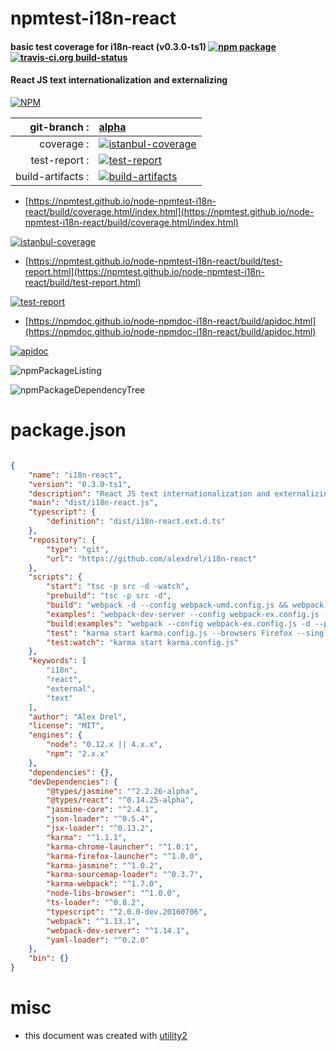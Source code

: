 # npmtest-i18n-react

#### basic test coverage for  i18n-react (v0.3.0-ts1)  [![npm package](https://img.shields.io/npm/v/npmtest-i18n-react.svg?style=flat-square)](https://www.npmjs.org/package/npmtest-i18n-react) [![travis-ci.org build-status](https://api.travis-ci.org/npmtest/node-npmtest-i18n-react.svg)](https://travis-ci.org/npmtest/node-npmtest-i18n-react)

#### React JS text internationalization and externalizing

[![NPM](https://nodei.co/npm/i18n-react.png?downloads=true&downloadRank=true&stars=true)](https://www.npmjs.com/package/i18n-react)

| git-branch : | [alpha](https://github.com/npmtest/node-npmtest-i18n-react/tree/alpha)|
|--:|:--|
| coverage : | [![istanbul-coverage](https://npmtest.github.io/node-npmtest-i18n-react/build/coverage.badge.svg)](https://npmtest.github.io/node-npmtest-i18n-react/build/coverage.html/index.html)|
| test-report : | [![test-report](https://npmtest.github.io/node-npmtest-i18n-react/build/test-report.badge.svg)](https://npmtest.github.io/node-npmtest-i18n-react/build/test-report.html)|
| build-artifacts : | [![build-artifacts](https://npmtest.github.io/node-npmtest-i18n-react/glyphicons_144_folder_open.png)](https://github.com/npmtest/node-npmtest-i18n-react/tree/gh-pages/build)|

- [https://npmtest.github.io/node-npmtest-i18n-react/build/coverage.html/index.html](https://npmtest.github.io/node-npmtest-i18n-react/build/coverage.html/index.html)

[![istanbul-coverage](https://npmtest.github.io/node-npmtest-i18n-react/build/screenCapture.buildCi.browser.%252Ftmp%252Fbuild%252Fcoverage.lib.html.png)](https://npmtest.github.io/node-npmtest-i18n-react/build/coverage.html/index.html)

- [https://npmtest.github.io/node-npmtest-i18n-react/build/test-report.html](https://npmtest.github.io/node-npmtest-i18n-react/build/test-report.html)

[![test-report](https://npmtest.github.io/node-npmtest-i18n-react/build/screenCapture.buildCi.browser.%252Ftmp%252Fbuild%252Ftest-report.html.png)](https://npmtest.github.io/node-npmtest-i18n-react/build/test-report.html)

- [https://npmdoc.github.io/node-npmdoc-i18n-react/build/apidoc.html](https://npmdoc.github.io/node-npmdoc-i18n-react/build/apidoc.html)

[![apidoc](https://npmdoc.github.io/node-npmdoc-i18n-react/build/screenCapture.buildCi.browser.%252Ftmp%252Fbuild%252Fapidoc.html.png)](https://npmdoc.github.io/node-npmdoc-i18n-react/build/apidoc.html)

![npmPackageListing](https://npmtest.github.io/node-npmtest-i18n-react/build/screenCapture.npmPackageListing.svg)

![npmPackageDependencyTree](https://npmtest.github.io/node-npmtest-i18n-react/build/screenCapture.npmPackageDependencyTree.svg)



# package.json

```json

{
    "name": "i18n-react",
    "version": "0.3.0-ts1",
    "description": "React JS text internationalization and externalizing",
    "main": "dist/i18n-react.js",
    "typescript": {
        "definition": "dist/i18n-react.ext.d.ts"
    },
    "repository": {
        "type": "git",
        "url": "https://github.com/alexdrel/i18n-react"
    },
    "scripts": {
        "start": "tsc -p src -d -watch",
        "prebuild": "tsc -p src -d",
        "build": "webpack -d --config webpack-umd.config.js && webpack -p --config webpack-umd.config.js --output-filename i18n-react.umd.min.js",
        "examples": "webpack-dev-server --config webpack-ex.config.js --port 1818 -d",
        "build:examples": "webpack --config webpack-ex.config.js -d --progress",
        "test": "karma start karma.config.js --browsers Firefox --single-run",
        "test:watch": "karma start karma.config.js"
    },
    "keywords": [
        "i18n",
        "react",
        "external",
        "text"
    ],
    "author": "Alex Drel",
    "license": "MIT",
    "engines": {
        "node": "0.12.x || 4.x.x",
        "npm": "2.x.x"
    },
    "dependencies": {},
    "devDependencies": {
        "@types/jasmine": "^2.2.26-alpha",
        "@types/react": "^0.14.25-alpha",
        "jasmine-core": "^2.4.1",
        "json-loader": "^0.5.4",
        "jsx-loader": "^0.13.2",
        "karma": "^1.1.1",
        "karma-chrome-launcher": "^1.0.1",
        "karma-firefox-launcher": "^1.0.0",
        "karma-jasmine": "^1.0.2",
        "karma-sourcemap-loader": "^0.3.7",
        "karma-webpack": "^1.7.0",
        "node-libs-browser": "^1.0.0",
        "ts-loader": "^0.8.2",
        "typescript": "^2.0.0-dev.20160706",
        "webpack": "^1.13.1",
        "webpack-dev-server": "^1.14.1",
        "yaml-loader": "^0.2.0"
    },
    "bin": {}
}
```



# misc
- this document was created with [utility2](https://github.com/kaizhu256/node-utility2)
